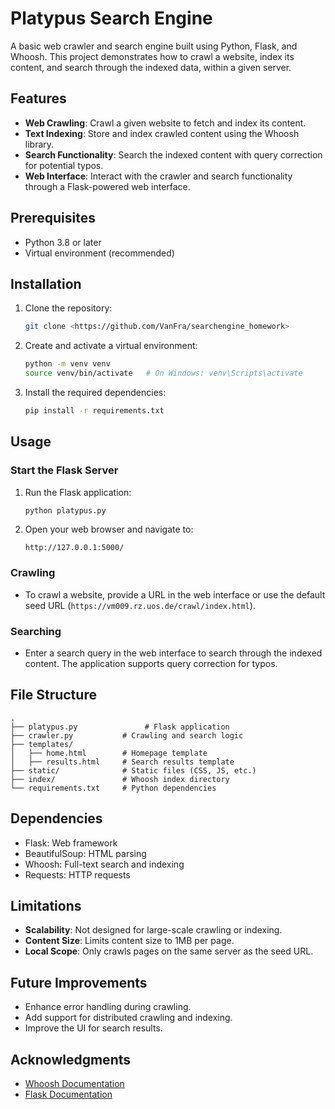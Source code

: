 # Platypus Search Engine

A basic web crawler and search engine built using Python, Flask, and Whoosh. This project demonstrates how to crawl a website, index its content, and search through the indexed data, within a given server.

## Features

- **Web Crawling**: Crawl a given website to fetch and index its content.
- **Text Indexing**: Store and index crawled content using the Whoosh library.
- **Search Functionality**: Search the indexed content with query correction for potential typos.
- **Web Interface**: Interact with the crawler and search functionality through a Flask-powered web interface.

## Prerequisites

- Python 3.8 or later
- Virtual environment (recommended)

## Installation

1. Clone the repository:
   ```bash
   git clone <https://github.com/VanFra/searchengine_homework>
   ```

2. Create and activate a virtual environment:
   ```bash
   python -m venv venv
   source venv/bin/activate   # On Windows: venv\Scripts\activate
   ```

3. Install the required dependencies:
   ```bash
   pip install -r requirements.txt
   ```

## Usage

### Start the Flask Server

1. Run the Flask application:
   ```bash
   python platypus.py
   ```

2. Open your web browser and navigate to:
   ```
   http://127.0.0.1:5000/
   ```

### Crawling

- To crawl a website, provide a URL in the web interface or use the default seed URL (`https://vm009.rz.uos.de/crawl/index.html`).

### Searching

- Enter a search query in the web interface to search through the indexed content. The application supports query correction for typos.

## File Structure

```
.
├── platypus.py               # Flask application
├── crawler.py           # Crawling and search logic
├── templates/
│   ├── home.html        # Homepage template
│   ├── results.html     # Search results template
├── static/              # Static files (CSS, JS, etc.)
├── index/               # Whoosh index directory
└── requirements.txt     # Python dependencies
```

## Dependencies

- Flask: Web framework
- BeautifulSoup: HTML parsing
- Whoosh: Full-text search and indexing
- Requests: HTTP requests

## Limitations

- **Scalability**: Not designed for large-scale crawling or indexing.
- **Content Size**: Limits content size to 1MB per page.
- **Local Scope**: Only crawls pages on the same server as the seed URL.

## Future Improvements

- Enhance error handling during crawling.
- Add support for distributed crawling and indexing.
- Improve the UI for search results.

## Acknowledgments

- [Whoosh Documentation](https://whoosh.readthedocs.io/)
- [Flask Documentation](https://flask.palletsprojects.com/)
